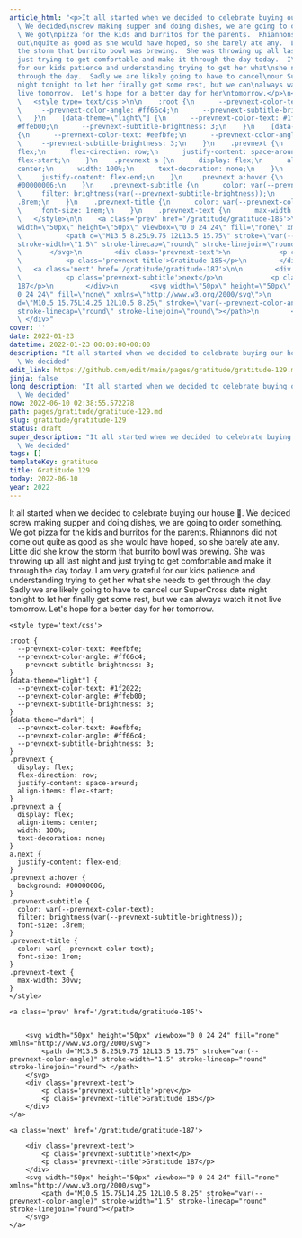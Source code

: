 ```yaml
---
article_html: "<p>It all started when we decided to celebrate buying our house \U0001F389.
  \ We decided\nscrew making supper and doing dishes, we are going to order something.
  \ We got\npizza for the kids and burritos for the parents.  Rhiannons did not come
  out\nquite as good as she would have hoped, so she barely ate any.  Little did she\nknow
  the storm that burrito bowl was brewing.  She was throwing up all last\nnight and
  just trying to get comfortable and make it through the day today.  I\nam very grateful
  for our kids patience and understanding trying to get her what\nshe needs to get
  through the day.  Sadly we are likely going to have to cancel\nour SuperCross date
  night tonight to let her finally get some rest, but we can\nalways watch it not
  live tomorrow.  Let's hope for a better day for her\ntomorrow.</p>\n<div class='prevnext'>\n\n
  \   <style type='text/css'>\n\n    :root {\n      --prevnext-color-text: #eefbfe;\n
  \     --prevnext-color-angle: #ff66c4;\n      --prevnext-subtitle-brightness: 3;\n
  \   }\n    [data-theme=\"light\"] {\n      --prevnext-color-text: #1f2022;\n      --prevnext-color-angle:
  #ffeb00;\n      --prevnext-subtitle-brightness: 3;\n    }\n    [data-theme=\"dark\"]
  {\n      --prevnext-color-text: #eefbfe;\n      --prevnext-color-angle: #ff66c4;\n
  \     --prevnext-subtitle-brightness: 3;\n    }\n    .prevnext {\n      display:
  flex;\n      flex-direction: row;\n      justify-content: space-around;\n      align-items:
  flex-start;\n    }\n    .prevnext a {\n      display: flex;\n      align-items:
  center;\n      width: 100%;\n      text-decoration: none;\n    }\n    a.next {\n
  \     justify-content: flex-end;\n    }\n    .prevnext a:hover {\n      background:
  #00000006;\n    }\n    .prevnext-subtitle {\n      color: var(--prevnext-color-text);\n
  \     filter: brightness(var(--prevnext-subtitle-brightness));\n      font-size:
  .8rem;\n    }\n    .prevnext-title {\n      color: var(--prevnext-color-text);\n
  \     font-size: 1rem;\n    }\n    .prevnext-text {\n      max-width: 30vw;\n    }\n
  \   </style>\n\n    <a class='prev' href='/gratitude/gratitude-185'>\n\n\n        <svg
  width=\"50px\" height=\"50px\" viewbox=\"0 0 24 24\" fill=\"none\" xmlns=\"http://www.w3.org/2000/svg\">\n
  \           <path d=\"M13.5 8.25L9.75 12L13.5 15.75\" stroke=\"var(--prevnext-color-angle)\"
  stroke-width=\"1.5\" stroke-linecap=\"round\" stroke-linejoin=\"round\"> </path>\n
  \       </svg>\n        <div class='prevnext-text'>\n            <p class='prevnext-subtitle'>prev</p>\n
  \           <p class='prevnext-title'>Gratitude 185</p>\n        </div>\n    </a>\n\n
  \   <a class='next' href='/gratitude/gratitude-187'>\n\n        <div class='prevnext-text'>\n
  \           <p class='prevnext-subtitle'>next</p>\n            <p class='prevnext-title'>Gratitude
  187</p>\n        </div>\n        <svg width=\"50px\" height=\"50px\" viewbox=\"0
  0 24 24\" fill=\"none\" xmlns=\"http://www.w3.org/2000/svg\">\n            <path
  d=\"M10.5 15.75L14.25 12L10.5 8.25\" stroke=\"var(--prevnext-color-angle)\" stroke-width=\"1.5\"
  stroke-linecap=\"round\" stroke-linejoin=\"round\"></path>\n        </svg>\n    </a>\n
  \ </div>"
cover: ''
date: 2022-01-23
datetime: 2022-01-23 00:00:00+00:00
description: "It all started when we decided to celebrate buying our house \U0001F389.
  \ We decided"
edit_link: https://github.com/edit/main/pages/gratitude/gratitude-129.md
jinja: false
long_description: "It all started when we decided to celebrate buying our house \U0001F389.
  \ We decided"
now: 2022-06-10 02:38:55.572278
path: pages/gratitude/gratitude-129.md
slug: gratitude/gratitude-129
status: draft
super_description: "It all started when we decided to celebrate buying our house \U0001F389.
  \ We decided"
tags: []
templateKey: gratitude
title: Gratitude 129
today: 2022-06-10
year: 2022
---
```


It all started when we decided to celebrate buying our house 🎉.  We decided
screw making supper and doing dishes, we are going to order something.  We got
pizza for the kids and burritos for the parents.  Rhiannons did not come out
quite as good as she would have hoped, so she barely ate any.  Little did she
know the storm that burrito bowl was brewing.  She was throwing up all last
night and just trying to get comfortable and make it through the day today.  I
am very grateful for our kids patience and understanding trying to get her what
she needs to get through the day.  Sadly we are likely going to have to cancel
our SuperCross date night tonight to let her finally get some rest, but we can
always watch it not live tomorrow.  Let's hope for a better day for her
tomorrow.
<div class='prevnext'>

    <style type='text/css'>

    :root {
      --prevnext-color-text: #eefbfe;
      --prevnext-color-angle: #ff66c4;
      --prevnext-subtitle-brightness: 3;
    }
    [data-theme="light"] {
      --prevnext-color-text: #1f2022;
      --prevnext-color-angle: #ffeb00;
      --prevnext-subtitle-brightness: 3;
    }
    [data-theme="dark"] {
      --prevnext-color-text: #eefbfe;
      --prevnext-color-angle: #ff66c4;
      --prevnext-subtitle-brightness: 3;
    }
    .prevnext {
      display: flex;
      flex-direction: row;
      justify-content: space-around;
      align-items: flex-start;
    }
    .prevnext a {
      display: flex;
      align-items: center;
      width: 100%;
      text-decoration: none;
    }
    a.next {
      justify-content: flex-end;
    }
    .prevnext a:hover {
      background: #00000006;
    }
    .prevnext-subtitle {
      color: var(--prevnext-color-text);
      filter: brightness(var(--prevnext-subtitle-brightness));
      font-size: .8rem;
    }
    .prevnext-title {
      color: var(--prevnext-color-text);
      font-size: 1rem;
    }
    .prevnext-text {
      max-width: 30vw;
    }
    </style>
    
    <a class='prev' href='/gratitude/gratitude-185'>
    

        <svg width="50px" height="50px" viewbox="0 0 24 24" fill="none" xmlns="http://www.w3.org/2000/svg">
            <path d="M13.5 8.25L9.75 12L13.5 15.75" stroke="var(--prevnext-color-angle)" stroke-width="1.5" stroke-linecap="round" stroke-linejoin="round"> </path>
        </svg>
        <div class='prevnext-text'>
            <p class='prevnext-subtitle'>prev</p>
            <p class='prevnext-title'>Gratitude 185</p>
        </div>
    </a>
    
    <a class='next' href='/gratitude/gratitude-187'>
    
        <div class='prevnext-text'>
            <p class='prevnext-subtitle'>next</p>
            <p class='prevnext-title'>Gratitude 187</p>
        </div>
        <svg width="50px" height="50px" viewbox="0 0 24 24" fill="none" xmlns="http://www.w3.org/2000/svg">
            <path d="M10.5 15.75L14.25 12L10.5 8.25" stroke="var(--prevnext-color-angle)" stroke-width="1.5" stroke-linecap="round" stroke-linejoin="round"></path>
        </svg>
    </a>
  </div>